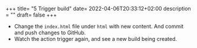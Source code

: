 +++
title= "5 Trigger build"
date= 2022-04-06T20:33:12+02:00
description = ""
draft= false
+++

- Change the `index.html` file under `html` with new content. And commit and push changes to GitHub.
- Watch the action trigger again, and see a new build being created. 
